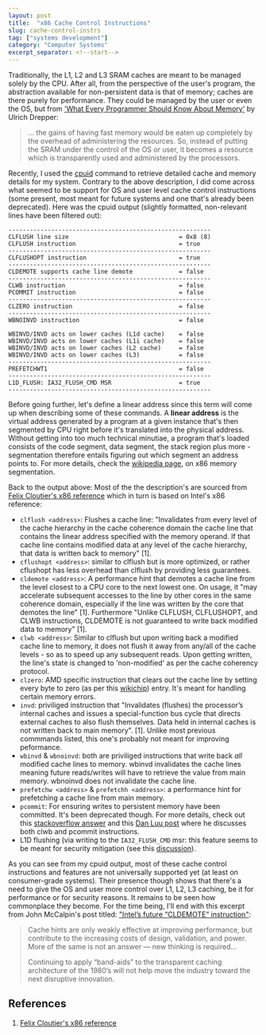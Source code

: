 ```yaml
---
layout: post
title:  "x86 Cache Control Instructions"
slug: cache-control-instrs
tag: ["systems development"]
category: "Computer Systems"
excerpt_separator: <!--start-->
---
```


Traditionally, the L1, L2 and L3 SRAM caches are meant to be managed solely by
the CPU. After all, from the perspective of the user's program, the abstraction
available for non-persistent data is that of memory; caches are there purely for
performance. They could be managed by the user or even the OS, but from
['What Every Programmer Should Know About Memory'](https://akkadia.org/drepper/cpumemory.pdf)
by Ulrich Drepper:

> ... the gains of having fast memory would be eaten up completely by the
> overhead of administering the resources. So, instead of putting the SRAM under
> the control of the OS or user, it becomes a resource which is transparently
> used and administered by the processors.

Recently, I used the [cpuid](http://www.etallen.com/cpuid.html) command to
retrieve detailed cache and memory details for my system. Contrary to the above
description, I did come across what seemed to be support for OS and user level
cache control instructions (some present, most meant for future systems and one
that's already been deprecated). Here was the cpuid output (slightly formatted,
non-relevant lines have been filtered out):

```
---------------------------------------------------------
CLFLUSH line size                               = 0x8 (8)
CLFLUSH instruction                             = true
---------------------------------------------------------
CLFLUSHOPT instruction                          = true
---------------------------------------------------------
CLDEMOTE supports cache line demote             = false
---------------------------------------------------------
CLWB instruction                                = false
PCOMMIT instruction                             = false
---------------------------------------------------------
CLZERO instruction                              = false
---------------------------------------------------------
WBNOINVD instruction                            = false

WBINVD/INVD acts on lower caches (L1d cache)    = false
WBINVD/INVD acts on lower caches (L1i cache)    = false
WBINVD/INVD acts on lower caches (L2 cache)     = false
WBINVD/INVD acts on lower caches (L3)           = false
---------------------------------------------------------
PREFETCHWT1                                     = false
---------------------------------------------------------
L1D_FLUSH: IA32_FLUSH_CMD MSR                   = true
---------------------------------------------------------
```

Before going further, let's define a linear address since this term will come up
when describing some of these commands. A **linear address** is the virtual
address generated by a program at a given instance that's then segmented by CPU
right before it's translated into the physical address. Without getting into too
much technical minutiae, a program that's loaded consists of the code segment,
data segment, the stack region plus more - segmentation therefore entails
figuring out which segment an address points to. For more details, check the
[wikipedia page](https://en.wikipedia.org/wiki/X86_memory_segmentation), on x86
memory segmentation.

Back to the output above: Most of the the description's are sourced from
[Felix Cloutier's x86 reference](https://www.felixcloutier.com/x86/) which in
turn is based on Intel's x86 reference:

- `clflush <address>`: Flushes a cache line: "Invalidates from every level of
  the cache hierarchy in the cache coherence domain the cache line that contains
  the linear address specified with the memory operand. If that cache line
  contains modified data at any level of the cache hierarchy, that data is
  written back to memory" [1].
- `cflushopt <address>`: similar to clflush but is more optimized, or rather
  cflushopt has less overhead than clflush by providing less guarantees.
- `cldemote <address>`: A performance hint that demotes a cache line from the
  level closest to a CPU core to the next lowest one. On usage, it "may
  accelerate subsequent accesses to the line by other cores in the same
  coherence domain, especially if the line was written by the core that demotes
  the line" [1]. Furthermore "Unlike CLFLUSH, CLFLUSHOPT, and CLWB instructions,
  CLDEMOTE is not guaranteed to write back modified data to memory" [1].
- `clwb <address>`: Similar to clflush but upon writing back a modified cache
  line to memory, it does not flush it away from any/all of the cache levels -
  so as to speed up any subsequent reads. Upon getting written, the line's state
  is changed to 'non-modified' as per the cache coherency protocol.
- `clzero`: AMD specific instruction that clears out the cache line by setting
  every byte to zero (as per this
  [wikichip](https://en.wikichip.org/wiki/x86/clzero)) entry. It's meant for
  handling certain memory errors.
- `invd`: priviliged instruction that "Invalidates (flushes) the processor’s
  internal caches and issues a special-function bus cycle that directs external
  caches to also flush themselves. Data held in internal caches is not written
  back to main memory". [1]. Unlike most previous commmands listed, this one's
  probably not meant for improving peformance.
- `wbinvd` & `wbnoinvd`: both are priviliged instructions that write back _all_
  modified cache lines to memory. wbinvd invalidates the cache lines meaning
  future reads/writes will have to retrieve the value from main memory. wbnoinvd
  does not invalidate the cache line.
- `prefetchw <address>` & `prefetchh <address>`: a performance hint for
  prefetching a cache line from main memory.
- `pcommit`: For ensuring writes to persistent memory have been committed. It's
  been deprecated though. For more details, check out this
  [stackoverflow answer](https://stackoverflow.com/a/41878148) and this
  [Dan Luu post](https://danluu.com/clwb-pcommit/) where he discusses both clwb
  and pcommit instructions.
- L1D flushing (via writing to the `IA32_FLUSH_CMD` msr: this feature seems to
  be meant for security mitigation (see this
  [discussion](https://www.phoronix.com/news/Paranoid-L1d-Flush-x86-CPU-5.15)).

As you can see from my cpuid output, most of these cache control instructions
and features are not universally supported yet (at least on consumer-grade
systems). Their presence though shows that there's a need to give the OS and
user more control over L1, L2, L3 caching, be it for performance or for security
reasons. It remains to be seen how commonplace they become. For the time being,
I'll end with this excerpt from John McCalpin's post titled:
["Intel’s future “CLDEMOTE” instruction"](https://sites.utexas.edu/jdm4372/2019/02/18/intels-future-cldemote-instruction/):

> Cache hints are only weakly effective at improving performance, but contribute
> to the increasing costs of design, validation, and power. More of the same is
> not an answer — new thinking is required...
>
> Continuing to apply “band-aids” to the transparent caching architecture of the
> 1980’s will not help move the industry toward the next disruptive innovation.

## References

1. [Felix Cloutier's x86 reference](https://www.felixcloutier.com/x86/)
